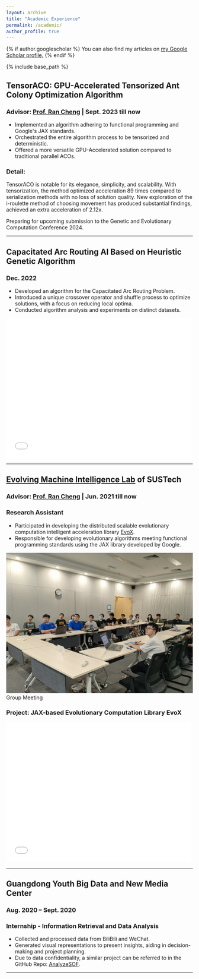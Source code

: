 ```yaml
---
layout: archive
title: "Academic Experience"
permalink: /academic/
author_profile: true
---
```


{% if author.googlescholar %}
  You can also find my articles on <u><a href="{{author.googlescholar}}">my Google Scholar profile</a>.</u>
{% endif %}

{% include base_path %}



## TensorACO: GPU-Accelerated Tensorized Ant Colony Optimization Algorithm
### Advisor: [Prof. Ran Cheng](https://chengran.tech/) | Sept. 2023 till now

- Implemented an algorithm adhering to functional programming and Google's JAX standards.
- Orchestrated the entire algorithm process to be tensorized and deterministic.
- Offered a more versatile GPU-Accelerated solution compared to traditional parallel ACOs.

### Detail:

TensorACO is notable for its elegance, simplicity, and scalability. With tensorization, the method optimized acceleration 89 times compared to serialization methods with no loss of solution quality. New exploration of the i-roulette method of choosing movement has produced substantial findings, achieved an extra acceleration of 2.12x.

Preparing for upcoming submission to the Genetic and Evolutionary Computation Conference 2024.

---

## Capacitated Arc Routing AI Based on Heuristic Genetic Algorithm
### Dec. 2022

- Developed an algorithm for the Capacitated Arc Routing Problem.
- Introduced a unique crossover operator and shuffle process to optimize solutions, with a focus on reducing local optima.
- Conducted algorithm analysis and experiments on distinct datasets.

<embed src="/files/CARP_Project_Report.pdf" width="500" height="375" type="application/pdf">


---

## [Evolving Machine Intelligence Lab](https://www.emigroup.tech/) of SUSTech 
### Advisor: [Prof. Ran Cheng](https://chengran.tech/) | Jun. 2021 till now

### Research Assistant

- Participated in developing the distributed scalable evolutionary computation intelligent acceleration library [EvoX](https://github.com/EMI-Group/evox).
- Responsible for developing evolutionary algorithms meeting functional programming standards using the JAX library developed by Google.

![Group Meeting](/images/meeting.jpg "Meeting")
Group Meeting

### Project: JAX-based Evolutionary Computation Library EvoX

<embed src="/files/EvoX_Final_Report.pdf" width="500" height="375" type="application/pdf">

---

## Guangdong Youth Big Data and New Media Center 
### Aug. 2020 – Sept. 2020

### Internship - Information Retrieval and Data Analysis

- Collected and processed data from BiliBili and WeChat.
- Generated visual representations to present insights, aiding in decision-making and project planning.
- Due to data confidentiality, a similar project can be referred to in the GitHub Repo: [AnalyzeSOF](https://github.com/skylynf/AnalyzeSOF).


---
